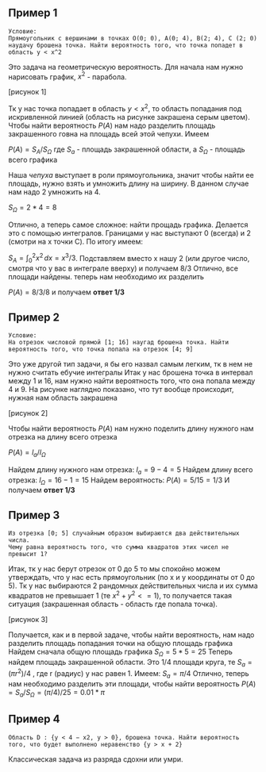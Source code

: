 ## Пример 1

```
Условие:
Прямоугольник с вершинами в точках O(0; 0), A(0; 4), B(2; 4), C (2; 0) наудачу брошена точка. Найти вероятность того, что точка попадет в область y < x^2
```

Это задача на геометрическую вероятность. Для начала нам нужно нарисовать график, $x^2$ - парабола.

[рисунок 1]

Тк у нас точка попадает в область $y<x^2$, то область попадания под искривленной линией (область на рисунке закрашена серым цветом). Чтобы найти вероятность $P(A)$ нам надо разделить площадь закрашенного говна на площадь всей этой чепухи. Имеем

$P(A) = S_A / S_Ω$ где $S_a$ - площадь закрашенной области, а $S_Ω$ - площадь всего графика

Наша *чепуха* выступает в роли прямоугольника, значит чтобы найти ее площадь, нужно взять и умножить длину на ширину. В данном случае нам надо 2 умножить на 4.

$S_Ω = 2* 4 = 8$

Отлично, а теперь самое сложное: найти прощадь графика. Делается это с помощью интегралов. Границами у нас выступают 0 (всегда) и 2 (смотри на x точки C). По итогу имеем:

$S_A = \int_{0}^{2} x^2 \,dx = x^3/3$. Подставляем вместо x нашу 2 (или другое число, смотря что у вас в интеграле вверху) и получаем $8/3$
Отлично, все площади найдены. теперь нам необходимо их разделить

$P(A) = 8/3 / 8$ и получаем **ответ $1/3$**


## Пример 2

```
Условие:
На отрезок числовой прямой [1; 16] наугад брошена точка. Найти вероятность того, что точка попала на отрезок [4; 9]
```

Это уже другой тип задачи, я бы его назвал самым легким, тк в нем не нужно считать ебучие интегралы
Итак у нас брошена точка в интервал между 1 и 16, нам нужно найти вероятность того, что она попала между 4 и 9. На рисунке наглядно показано, что тут вообще происходит, нужная нам область закрашена

[рисунок 2]

Чтобы найти вероятность $P(A)$ нам нужно поделить длину нужного нам отрезка на длину всего отрезка

$P(A) = l_a/l_Ω$

Найдем длину нужного нам отрезка: $l_a = 9-4 = 5$
Найдем длину всего отрезка: $l_Ω = 16-1=15$
Найдем вероятность: $P(A)=5/15 = 1/3$
И получаем **ответ $1/3$**

## Пример 3

```
Из отрезка [0; 5] случайным образом выбираются два действительных числа.
Чему равна вероятность того, что сумма квадратов этих чисел не превысит 1?
```

Итак, тк у нас берут отрезок от 0 до 5 то мы спокойно можем утверждать, что у нас есть прямоугольник (по x и y координаты от 0 до 5). Тк у нас выбираются 2 рандомных действительных числа и их сумма квадратов не превышает 1 (те $x^2 + y^2 <=1$), то получается такая ситуация (закрашенная область - область где попала точка).

[рисунок 3]

Получается, как и в первой задаче, чтобы найти вероятность, нам надо разделить площадь попадания точки на общую площадь графика
Найдем сначала общую площадь графика
$S_Ω=5*5 = 25$
Теперь найдем площадь закрашенной области. Это 1/4 площади круга, те 
$S_a = (\pi r^2)/4$ , где r (радиус) у нас равен 1. Имеем:
$S_a = \pi / 4$ 
Отлично, теперь нам необходимо разделить эти площади, чтобы найти вероятность
$P(A)=S_a/S_Ω=(\pi /4)/ 25 = 0.01*\pi$ 

## Пример 4

```
Область D : {y < 4 − x2, y > 0}, брошена точка. Найти вероятность того, что будет выполнено неравенство {y > x + 2}
```

Классическая задача из разряда сдохни или умри.